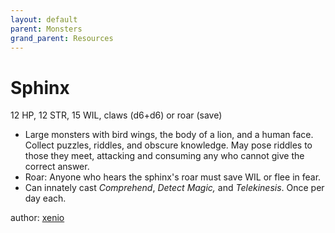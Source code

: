 ```yaml
---
layout: default
parent: Monsters
grand_parent: Resources
---
```


# Sphinx
12 HP, 12 STR, 15 WIL, claws (d6+d6) or roar (save)
- Large monsters with bird wings, the body of a lion, and a human face. Collect puzzles, riddles, and obscure knowledge. May pose riddles to those they meet, attacking and consuming any who cannot give the correct answer.
- Roar: Anyone who hears the sphinx's roar must save WIL or flee in fear.
- Can innately cast *Comprehend*, *Detect Magic,* and *Telekinesis*. Once per day each.

author: [xenio](https://xenioinabottle.blogspot.com)
